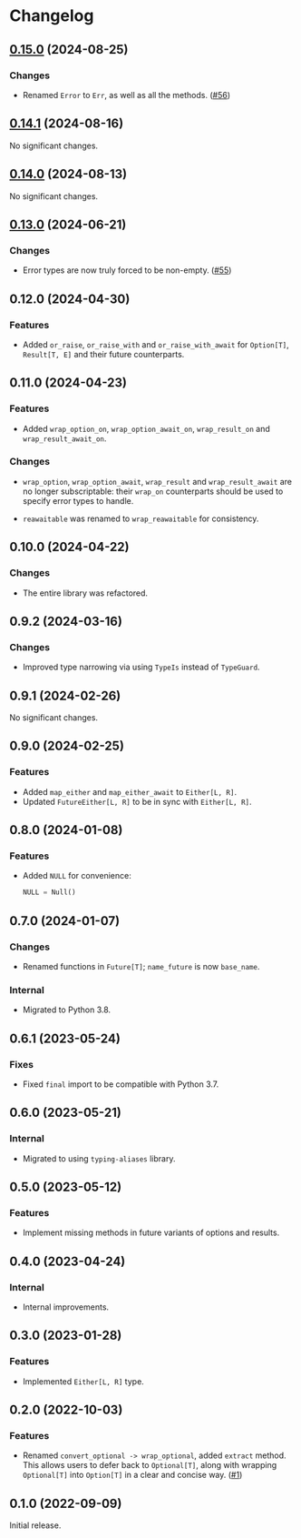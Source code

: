 # Changelog

<!-- changelogging: start -->

## [0.15.0](https://github.com/nekitdev/wraps/tree/v0.15.0) (2024-08-25)

### Changes

- Renamed `Error` to `Err`, as well as all the methods.
  ([#56](https://github.com/nekitdev/wraps/pull/56))

## [0.14.1](https://github.com/nekitdev/wraps/tree/v0.14.1) (2024-08-16)

No significant changes.

## [0.14.0](https://github.com/nekitdev/wraps/tree/v0.14.0) (2024-08-13)

No significant changes.

## [0.13.0](https://github.com/nekitdev/wraps/tree/v0.13.0) (2024-06-21)

### Changes

- Error types are now truly forced to be non-empty.
  ([#55](https://github.com/nekitdev/wraps/pull/55))

## 0.12.0 (2024-04-30)

### Features

- Added `or_raise`, `or_raise_with` and `or_raise_with_await` for
  `Option[T]`, `Result[T, E]` and their future counterparts.

## 0.11.0 (2024-04-23)

### Features

- Added `wrap_option_on`, `wrap_option_await_on`, `wrap_result_on` and `wrap_result_await_on`.

### Changes

- `wrap_option`, `wrap_option_await`, `wrap_result` and `wrap_result_await` are no longer
  subscriptable: their `wrap_on` counterparts should be used to specify error types to handle.

- `reawaitable` was renamed to `wrap_reawaitable` for consistency.

## 0.10.0 (2024-04-22)

### Changes

- The entire library was refactored.

## 0.9.2 (2024-03-16)

### Changes

- Improved type narrowing via using `TypeIs` instead of `TypeGuard`.

## 0.9.1 (2024-02-26)

No significant changes.

## 0.9.0 (2024-02-25)

### Features

- Added `map_either` and `map_either_await` to `Either[L, R]`.
- Updated `FutureEither[L, R]` to be in sync with `Either[L, R]`.

## 0.8.0 (2024-01-08)

### Features

- Added `NULL` for convenience:

  ```python
  NULL = Null()
  ```

## 0.7.0 (2024-01-07)

### Changes

- Renamed functions in `Future[T]`; `name_future` is now `base_name`.

### Internal

- Migrated to Python 3.8.

## 0.6.1 (2023-05-24)

### Fixes

- Fixed `final` import to be compatible with Python 3.7.

## 0.6.0 (2023-05-21)

### Internal

- Migrated to using `typing-aliases` library.

## 0.5.0 (2023-05-12)

### Features

- Implement missing methods in future variants of options and results.

## 0.4.0 (2023-04-24)

### Internal

- Internal improvements.

## 0.3.0 (2023-01-28)

### Features

- Implemented `Either[L, R]` type.

## 0.2.0 (2022-10-03)

### Features

- Renamed `convert_optional -> wrap_optional`, added `extract` method.
  This allows users to defer back to `Optional[T]`, along with wrapping
  `Optional[T]` into `Option[T]` in a clear and concise way.
  ([#1](https://github.com/nekitdev/wraps/pull/1))

## 0.1.0 (2022-09-09)

Initial release.
